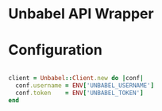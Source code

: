 # Unbabel API Wrapper


# Configuration

```ruby

client = Unbabel::Client.new do |conf|
  conf.username = ENV['UNBABEL_USERNAME']
  conf.token    = ENV['UNBABEL_TOKEN']
end

```
